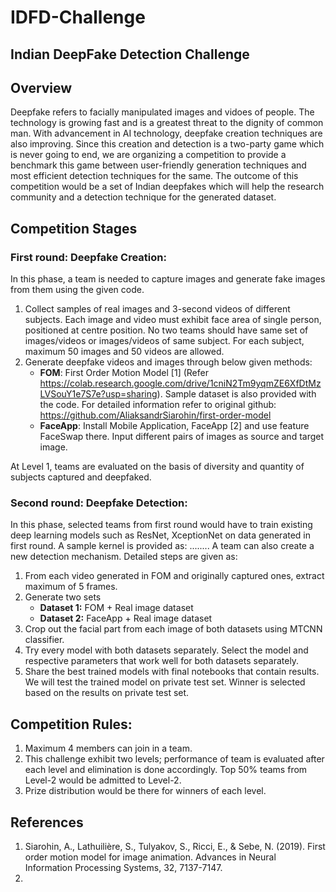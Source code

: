 # IDFD-Challenge
## Indian DeepFake Detection Challenge


## Overview
Deepfake refers to facially manipulated images and vidoes of people. The technology is growing fast and is a greatest threat to the dignity of common man. With advancement in AI technology, deepfake creation techniques are also improving. Since this creation and detection is a two-party game which is never going to end, we are organizing a competition to provide a benchmark this game between user-friendly generation techniques and most efficient detection techniques for the same. The outcome of this competition would be a set of Indian deepfakes which will help the research community and a detection technique for the generated dataset.

## Competition Stages

### First round: Deepfake Creation:
In this phase, a team is needed to capture images and generate fake images from them using the given code. 
1. Collect samples of real images and 3-second videos of different subjects. Each image and video must exhibit face area of single person, positioned at centre position. No two teams should have same set of images/videos or images/videos of same subject. For each subject, maximum 50 images and 50 videos are allowed. 
2. Generate deepfake videos and images through below given methods: 
   - **FOM**: First Order Motion Model [1] (Refer https://colab.research.google.com/drive/1cniN2Tm9yqmZE6XfDtMzLVSouY1e7S7e?usp=sharing). Sample dataset is also provided with the 
              code. For detailed information refer to original github: https://github.com/AliaksandrSiarohin/first-order-model
   - **FaceApp**: Install Mobile Application, FaceApp [2] and use feature FaceSwap there. Input different pairs of images as source and target image.

At Level 1, teams are evaluated on the basis of diversity and quantity of subjects captured and deepfaked.

### Second round: Deepfake Detection:
In this phase, selected teams from first round would have to train existing deep learning models such as ResNet, XceptionNet on data generated in first round. A sample kernel is provided as: ........ A team can also create a new detection mechanism. Detailed steps are given as:
1. From each video generated in FOM and originally captured ones, extract maximum of 5 frames.
2. Generate two sets 
   - **Dataset 1:** FOM + Real image dataset
   - **Dataset 2:** FaceApp + Real image dataset 
3. Crop out the facial part from each image of both datasets using MTCNN classifier.
4. Try every model with both datasets separately. Select the model and respective parameters that work well for both datasets separately. 
5. Share the best trained models with final notebooks that contain results. We will test the trained model on private test set. Winner is selected based on the results on private test set.

## Competition Rules:
1. Maximum 4 members can join in a team. 
2. This challenge exhibit two levels; performance of team is evaluated after each level and elimination is done accordingly. Top 50% teams from Level-2 would be admitted to Level-2. 
3. Prize distribution would be there for winners of each level.


## References
1. Siarohin, A., Lathuilière, S., Tulyakov, S., Ricci, E., & Sebe, N. (2019). First order motion model for image animation. Advances in Neural Information Processing Systems, 32, 7137-7147.
2. 
